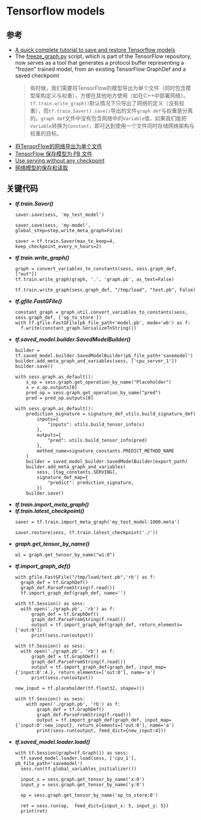 # Tensorflow models
## 参考
* [A quick complete tutorial to save and restore Tensorflow models](http://cv-tricks.com/tensorflow-tutorial/save-restore-tensorflow-models-quick-complete-tutorial/)
* The [freeze_graph.py](https://github.com/tensorflow/tensorflow/blob/master/tensorflow/python/tools/freeze_graph.py) script, which is part of the TensorFlow repository, now serves as a tool that generates a protocol buffer representing a "frozen" trained model, from an existing TensorFlow GraphDef and a saved checkpoint
  >有时候，我们需要将TensorFlow的模型导出为单个文件（同时包含模型架构定义与权重），方便在其他地方使用（如在C++中部署网络）。`tf.train.write_graph()`默认情况下只导出了网络的定义（没有权重），而`tf.train.Saver().save()`导出的文件`graph def`与权重是分离的。`graph def`文件中没有包含网络中的`Variable`值，如果我们能把`Variable`转换为`Constant`，即可达到使用一个文件同时存储网络架构与权重的目标。
* [将TensorFlow的网络导出为单个文件](https://tang.su/2017/01/export-TensorFlow-network/)
* [TensorFlow 保存模型为 PB 文件](https://zhuanlan.zhihu.com/p/32887066)
* [Use serving without any checkpoint](https://github.com/tensorflow/serving/issues/317)
* [网络模型的保存和读取](https://blog.csdn.net/lwplwf/article/details/62419087)
## 关键代码
* ***tf.train.Saver()***
  ```
  saver.save(sess, 'my_test_model')
  ```
  ```
  saver.save(sess, 'my-model', global_step=step,write_meta_graph=False)
  ```
  ```
  saver = tf.train.Saver(max_to_keep=4, keep_checkpoint_every_n_hours=2)
  ```
* ***tf.train.write_graph()***
  ```
  graph = convert_variables_to_constants(sess, sess.graph_def, ["out"])
  tf.train.write_graph(graph, '.', 'graph.pb', as_text=False)
  ```
  ```
  tf.train.write_graph(sess.graph_def, "/tmp/load", "test.pb", False)
  ```
* ***tf.gfile.FastGFile()***
  ```
  constant_graph = graph_util.convert_variables_to_constants(sess, sess.graph_def, ['op_to_store'])
  with tf.gfile.FastGFile(pb_file_path+'model.pb', mode='wb') as f:
    f.write(constant_graph.SerializeToString())
  ```
* ***tf.saved_model.builder.SavedModelBuilder()***
  ```
  builder = tf.saved_model.builder.SavedModelBuilder(pb_file_path+'savemodel')
  builder.add_meta_graph_and_variables(sess, ['cpu_server_1'])
  builder.save()  
  ```
  ```
  with sess.graph.as_default():
      x_op = sess.graph.get_operation_by_name("Placeholder")
      x = x_op.outputs[0]
      pred_op = sess.graph.get_operation_by_name("pred")
      pred = pred_op.outputs[0]

  with sess.graph.as_default():
      prediction_signature = signature_def_utils.build_signature_def(
          inputs={
              "inputs": utils.build_tensor_info(x)
          },
          outputs={
              "pred": utils.build_tensor_info(pred)
          },
          method_name=signature_constants.PREDICT_METHOD_NAME
      )
      builder = saved_model_builder.SavedModelBuilder(export_path)
      builder.add_meta_graph_and_variables(
          sess, [tag_constants.SERVING],
          signature_def_map={
              "predict": prediction_signature,
          })
      builder.save()
  ```
* ***tf.train.import_meta_graph()***
* ***tf.train.latest_checkpoint()***
  ```
  saver = tf.train.import_meta_graph('my_test_model-1000.meta')
  ```
  ```
  saver.restore(sess, tf.train.latest_checkpoint('./'))
  ```
* ***graph.get_tensor_by_name()***
  ```
  w1 = graph.get_tensor_by_name("w1:0")
  ```
* ***tf.import_graph_def()***
  ```
  with gfile.FastGFile("/tmp/load/test.pb",'rb') as f:
    graph_def = tf.GraphDef()
    graph_def.ParseFromString(f.read())
    tf.import_graph_def(graph_def, name='')
  ```
  ```
  with tf.Session() as sess:
    with open('./graph.pb', 'rb') as f:
        graph_def = tf.GraphDef()
        graph_def.ParseFromString(f.read()) 
        output = tf.import_graph_def(graph_def, return_elements=['out:0']) 
        print(sess.run(output))
  ```
  ```
  with tf.Session() as sess:
    with open('./graph.pb', 'rb') as f: 
        graph_def = tf.GraphDef()
        graph_def.ParseFromString(f.read()) 
        output = tf.import_graph_def(graph_def, input_map={'input:0':4.}, return_elements=['out:0'], name='a') 
        print(sess.run(output))
  ```
  ```
  new_input = tf.placeholder(tf.float32, shape=())
  
  with tf.Session() as sess:
      with open('./graph.pb', 'rb') as f: 
          graph_def = tf.GraphDef()
          graph_def.ParseFromString(f.read()) 
          output = tf.import_graph_def(graph_def, input_map={'input:0':new_input}, return_elements=['out:0'], name='a') 
          print(sess.run(output, feed_dict={new_input:4}))
  ```
* ***tf.saved_model.loader.load()***
  ```
  with tf.Session(graph=tf.Graph()) as sess:
    tf.saved_model.loader.load(sess, ['cpu_1'], pb_file_path+'savemodel')
    sess.run(tf.global_variables_initializer())

    input_x = sess.graph.get_tensor_by_name('x:0')
    input_y = sess.graph.get_tensor_by_name('y:0')

    op = sess.graph.get_tensor_by_name('op_to_store:0')

    ret = sess.run(op,  feed_dict={input_x: 5, input_y: 5})
    print(ret)
  ```